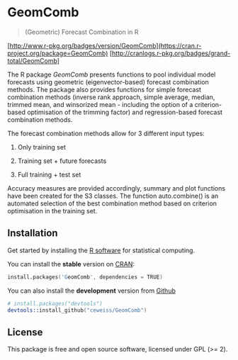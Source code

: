 # GeomComb
>(Geometric) Forecast Combination in R

[http://www.r-pkg.org/badges/version/GeomComb](https://cran.r-project.org/package=GeomComb)
[http://cranlogs.r-pkg.org/badges/grand-total/GeomComb]

The R package *GeomComb* presents functions to pool individual model forecasts
using geometric (eigenvector-based) forecast combination methods. The package
also provides functions for simple forecast combination methods (inverse rank
approach, simple average, median, trimmed mean, and winsorized mean - including 
the option of a criterion-based optimisation of the trimming factor) and 
regression-based forecast combination methods.

The forecast combination methods allow for 3 different input types:

1) Only training set

2) Training set + future forecasts

3) Full training + test set

Accuracy measures are provided accordingly, summary and plot functions have
been created for the S3 classes. The function auto.combine() is an automated
selection of the best combination method based on criterion optimisation in
the training set.

## Installation
Get started by installing the [R software](https://www.r-project.org/) for statistical computing.

You can install the **stable** version on [CRAN](https://cran.r-project.org/package=GeomComb):

```s
install.packages('GeomComb', dependencies = TRUE)
```

You can also install the **development** version from
[Github](https://github.com/ceweiss/GeomComb)

```s
# install.packages("devtools")
devtools::install_github("ceweiss/GeomComb")
```

## License

This package is free and open source software, licensed under GPL (>= 2).


